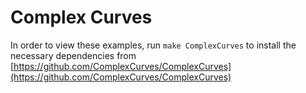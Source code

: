 # Complex Curves

In order to view these examples, run `make ComplexCurves` to install the 
necessary dependencies from [https://github.com/ComplexCurves/ComplexCurves](https://github.com/ComplexCurves/ComplexCurves)
